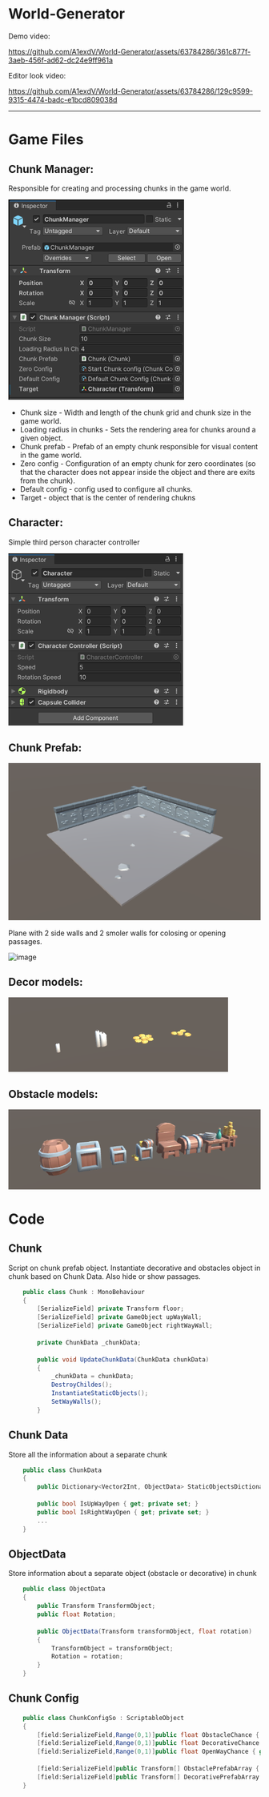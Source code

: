 # World-Generator

Demo video:

https://github.com/A1exdV/World-Generator/assets/63784286/361c877f-3aeb-456f-ad62-dc24e9ff961a

Editor look video:

https://github.com/A1exdV/World-Generator/assets/63784286/129c9599-9315-4474-badc-e1bcd809038d

-----------------------
# Game Files

## Chunk Manager:

Responsible for creating and processing chunks in the game world.

![](./Media/ChunkManager.png)

- Chunk size - Width and length of the chunk grid and chunk size in the game world.
- Loading radius in chunks - Sets the rendering area for chunks around a given object.
- Chunk prefab - Prefab of an empty chunk responsible for visual content in the game world.
- Zero config - Configuration of an empty chunk for zero coordinates (so that the character does not appear inside the object and there are exits from the chunk).
- Default config - config used to configure all chunks.
- Target - object that is the center of rendering chukns

## Character:

Simple third person character controller

![](./Media/Character.png)

## Chunk Prefab:

![](https://github.com/A1exdV/World-Generator/blob/main/Media/chunk.png)

Plane with 2 side walls and 2 smoler walls for colosing or opening passages.

![image](https://github.com/A1exdV/World-Generator/assets/63784286/d56b8ef9-07bf-40e9-b8d7-63090322f0f3)

## Decor models:

![](./Media/decor.png)

## Obstacle models:

![](./Media/Obstacles.png)

# Code

## Chunk

Script on chunk prefab object. Instantiate decorative and obstacles object in chunk based on Chunk Data.
Also hide or show passages.

```C#
    public class Chunk : MonoBehaviour
    {
        [SerializeField] private Transform floor;
        [SerializeField] private GameObject upWayWall;
        [SerializeField] private GameObject rightWayWall;

        private ChunkData _chunkData;

        public void UpdateChunkData(ChunkData chunkData)
        {
            _chunkData = chunkData;
            DestroyChildes();
            InstantiateStaticObjects();
            SetWayWalls();
        }
```

## Chunk Data

Store all the information about a separate chunk

```C#
    public class ChunkData
    {
        public Dictionary<Vector2Int, ObjectData> StaticObjectsDictionary { get; private set; }
        
        public bool IsUpWayOpen { get; private set; }
        public bool IsRightWayOpen { get; private set; }
        ...
    }
```

## ObjectData

Store information about a separate object (obstacle or decorative) in chunk
```C#
    public class ObjectData
    {
        public Transform TransformObject;
        public float Rotation;

        public ObjectData(Transform transformObject, float rotation)
        {
            TransformObject = transformObject;
            Rotation = rotation;
        }
    }
```

## Chunk Config

```C#
    public class ChunkConfigSo : ScriptableObject
    {
        [field:SerializeField,Range(0,1)]public float ObstacleChance { get; private set; }
        [field:SerializeField,Range(0,1)]public float DecorativeChance { get; private set; }
        [field:SerializeField,Range(0,1)]public float OpenWayChance { get; private set; }
        
        [field:SerializeField]public Transform[] ObstaclePrefabArray { get; private set; }
        [field:SerializeField]public Transform[] DecorativePrefabArray { get; private set; }
    }
```
